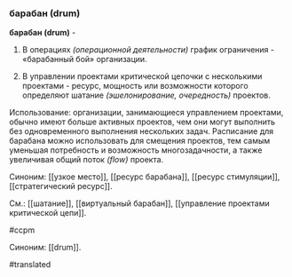 ### барабан (drum)

**барабан (drum)** -

1. В операциях *(операционной деятельности)* график ограничения - «барабанный бой» организации.

2. В управлении проектами критической цепочки с несколькими проектами - ресурс, мощность или возможности которого определяют шатание *(эшелонирование, очередность)* проектов.

Использование: организации, занимающиеся управлением проектами, обычно имеют больше активных проектов, чем они могут выполнить без одновременного выполнения нескольких задач. Расписание для барабана можно использовать для смещения проектов, тем самым уменьшая потребность и возможность многозадачности, а также увеличивая общий поток *(flow)* проекта.

Синоним: [[узкое место]], [[ресурс барабана]], [[ресурс стимуляции]], [[стратегический ресурс]].

См.: [[шатание]], [[виртуальный барабан]], [[управление проектами критической цепи]].

#ccpm

Синоним: [[drum]].

#translated
